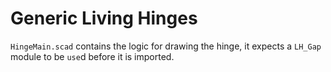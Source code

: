 Generic Living Hinges
=====================

```HingeMain.scad``` contains the logic for drawing the hinge, it expects a ```LH_Gap``` module to be ```use```d before it is imported.
